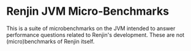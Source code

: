 
# Renjin JVM Micro-Benchmarks

This is a suite of microbenchmarks on the JVM intended to answer performance 
questions related to Renjin's development. These are not (micro)benchmarks of Renjin itself.


